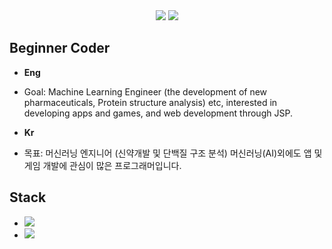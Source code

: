 <div align=center>
     <a href="https://hits.seeyoufarm.com"><img src="https://hits.seeyoufarm.com/api/count/incr/badge.svg?url=https%3A%2F%2Fgithub.com%2FDaeSeokSong&count_bg=%2379C83D&title_bg=%23555555&icon=&icon_color=%23E7E7E7&title=hits&edge_flat=false"/></a>
     <img src="https://img.shields.io/github/followers/DaeSeokSong?style=social">
</div>

## Beginner Coder
- <strong>Eng</strong>
- Goal: Machine Learning Engineer (the development of new pharmaceuticals, Protein structure analysis)
etc, interested in developing apps and games, and web development through JSP.

- <strong>Kr</strong>
- 목표: 머신러닝 엔지니어 (신약개발 및 단백질 구조 분석)
머신러닝(AI)외에도 앱 및 게임 개발에 관심이 많은 프로그래머입니다.

## Stack
- <img src="http://img.shields.io/badge/-Python-3572A5?style=flat&link=#">
- <img src="http://img.shields.io/badge/-Java-b07219?style=flat&link=#">
